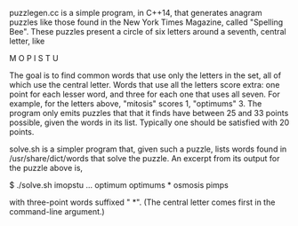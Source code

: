 puzzlegen.cc is a simple program, in C++14, that generates anagram 
puzzles like those found in the New York Times Magazine, called
"Spelling Bee".  These puzzles present a circle of six letters
around a seventh, central letter, like

   M O
  P I S
   T U
 
The goal is to find common words that use only the letters in the
set, all of which use the central letter.  Words that use all the
letters score extra: one point for each lesser word, and three for
each one that uses all seven.  For example, for the letters above,
"mitosis" scores 1, "optimums" 3.  The program only emits puzzles
that that it finds have between 25 and 33 points possible, given
the words in its list.  Typically one should be satisfied with 20
points.

solve.sh is a simpler program that, given such a puzzle, lists
words found in /usr/share/dict/words that solve the puzzle. An
excerpt from its output for the puzzle above is,

  $ ./solve.sh imopstu
  ...
  optimum 
  optimums *
  osmosis 
  pimps 

with three-point words suffixed " *".  (The central letter comes first
in the command-line argument.)
